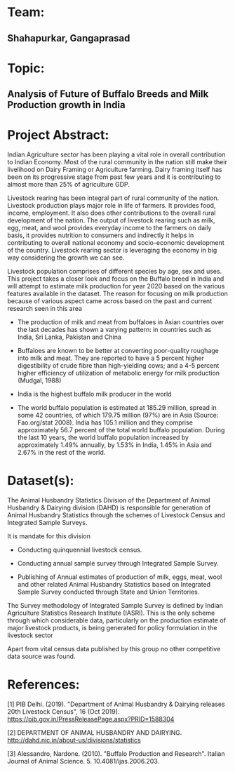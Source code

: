 Team:
=====

Shahapurkar, Gangaprasad
------------------------

Topic:
======

Analysis of Future of Buffalo Breeds and Milk Production growth in India
------------------------------------------------------------------------

Project Abstract:
=================

Indian Agriculture sector has been playing a vital role in overall
contribution to Indian Economy. Most of the rural community in the
nation still make their livelihood on Dairy Framing or Agriculture
farming. Dairy framing itself has been on its progressive stage from
past few years and it is contributing to almost more than 25% of
agriculture GDP.

Livestock rearing has been integral part of rural community of the
nation. Livestock production plays major role in life of farmers. It
provides food, income, employment. It also does other contributions to
the overall rural development of the nation. The output of livestock
rearing such as milk, egg, meat, and wool provides everyday income to
the farmers on daily basis, it provides nutrition to consumers and
indirectly it helps in contributing to overall national economy and
socio-economic development of the country. Livestock rearing sector is
leveraging the economy in big way considering the growth we can see.

Livestock population comprises of different species by age, sex and
uses. This project takes a closer look and focus on the Buffalo breed in
India and will attempt to estimate milk production for year 2020 based
on the various features available in the dataset. The reason for
focusing on milk production because of various aspect came across based
on the past and current research seen in this area

-   The production of milk and meat from buffaloes in Asian countries
    over the last decades has shown a varying pattern: in countries such
    as India, Sri Lanka, Pakistan and China

-   Buffaloes are known to be better at converting poor-quality roughage
    into milk and meat. They are reported to have a 5 percent higher
    digestibility of crude fibre than high-yielding cows; and a 4-5
    percent higher efficiency of utilization of metabolic energy for
    milk production (Mudgal, 1988)

-   India is the highest buffalo milk producer in the world

-   The world buffalo population is estimated at 185.29 million, spread
    in some 42 countries, of which 179.75 million (97%) are in Asia
    (Source: Fao.org/stat 2008). India has 105.1 million and they
    comprise approximately 56.7 percent of the total world buffalo
    population. During the last 10 years, the world buffalo population
    increased by approximately 1.49% annually, by 1.53% in India, 1.45%
    in Asia and 2.67% in the rest of the world.

Dataset(s):
===========

The Animal Husbandry Statistics Division of the Department of Animal
Husbandry & Dairying division (DAHD) is responsible for generation of
Animal Husbandry Statistics through the schemes of Livestock Census and
Integrated Sample Surveys.

It is mandate for this division

-   Conducting quinquennial livestock census.

-   Conducting annual sample survey through Integrated Sample Survey.

-   Publishing of Annual estimates of production of milk, eggs, meat,
    wool and other related Animal Husbandry Statistics based on
    Integrated Sample Survey conducted through State and Union
    Territories.

The Survey methodology of Integrated Sample Survey is defined by Indian
Agriculture Statistics Research Institute (IASRI). This is the only
scheme through which considerable data, particularly on the production
estimate of major livestock products, is being generated for policy
formulation in the livestock sector

Apart from vital census data published by this group no other
competitive data source was found.

References:
===========

\[1\] PIB Delhi. (2019). "Department of Animal Husbandry & Dairying
releases 20th Livestock Census", 16 (Oct 2019).
<https://pib.gov.in/PressReleasePage.aspx?PRID=1588304>

\[2\] DEPARTMENT OF ANIMAL HUSBANDRY AND DAIRYING.
<http://dahd.nic.in/about-us/divisions/statistics>

\[3\] Alessandro, Nardone. (2010). "Buffalo Production and Research".
Italian Journal of Animal Science. 5. 10.4081/ijas.2006.203.

